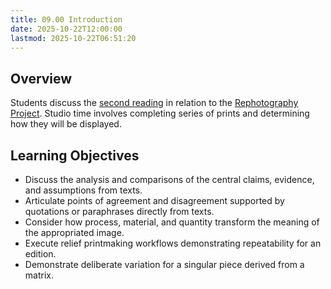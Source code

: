```yaml
---
title: 09.00 Introduction
date: 2025-10-22T12:00:00
lastmod: 2025-10-22T06:51:20
---
```


## Overview

Students discuss the [second reading](../08-printing-press/08-02-second-reading-assignment.md) in relation to the [Rephotography Project](./09-01-rephotography-laser-etched-relief-printing-assignment.md). Studio time involves completing series of prints and determining how they will be displayed.

## Learning Objectives

- Discuss the analysis and comparisons of the central claims, evidence, and assumptions from texts.
- Articulate points of agreement and disagreement supported by quotations or paraphrases directly from texts.
- Consider how process, material, and quantity transform the meaning of the appropriated image.
- Execute relief printmaking workflows demonstrating repeatability for an edition.
- Demonstrate deliberate variation for a singular piece derived from a matrix.
